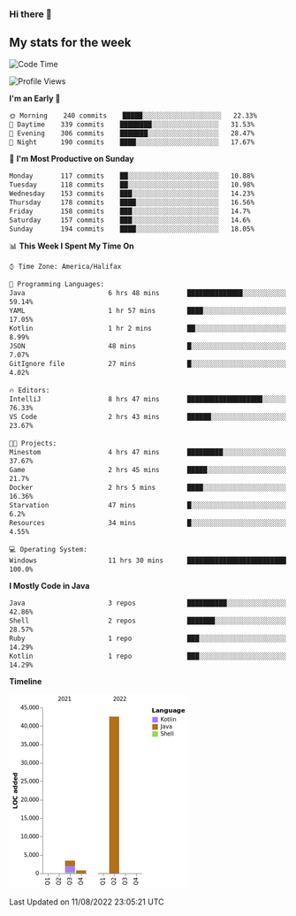 ### Hi there 👋

## My stats for the week
<!--START_SECTION:waka-->
![Code Time](http://img.shields.io/badge/Code%20Time-370%20hrs%205%20mins-blue)

![Profile Views](http://img.shields.io/badge/Profile%20Views-0-blue)

**I'm an Early 🐤** 

```text
🌞 Morning    240 commits    █████░░░░░░░░░░░░░░░░░░░░   22.33% 
🌆 Daytime    339 commits    ████████░░░░░░░░░░░░░░░░░   31.53% 
🌃 Evening    306 commits    ███████░░░░░░░░░░░░░░░░░░   28.47% 
🌙 Night      190 commits    ████░░░░░░░░░░░░░░░░░░░░░   17.67%

```
📅 **I'm Most Productive on Sunday** 

```text
Monday       117 commits    ██░░░░░░░░░░░░░░░░░░░░░░░   10.88% 
Tuesday      118 commits    ██░░░░░░░░░░░░░░░░░░░░░░░   10.98% 
Wednesday    153 commits    ███░░░░░░░░░░░░░░░░░░░░░░   14.23% 
Thursday     178 commits    ████░░░░░░░░░░░░░░░░░░░░░   16.56% 
Friday       158 commits    ███░░░░░░░░░░░░░░░░░░░░░░   14.7% 
Saturday     157 commits    ███░░░░░░░░░░░░░░░░░░░░░░   14.6% 
Sunday       194 commits    ████░░░░░░░░░░░░░░░░░░░░░   18.05%

```


📊 **This Week I Spent My Time On** 

```text
⌚︎ Time Zone: America/Halifax

💬 Programming Languages: 
Java                     6 hrs 48 mins       ██████████████░░░░░░░░░░░   59.14% 
YAML                     1 hr 57 mins        ████░░░░░░░░░░░░░░░░░░░░░   17.05% 
Kotlin                   1 hr 2 mins         ██░░░░░░░░░░░░░░░░░░░░░░░   8.99% 
JSON                     48 mins             █░░░░░░░░░░░░░░░░░░░░░░░░   7.07% 
GitIgnore file           27 mins             █░░░░░░░░░░░░░░░░░░░░░░░░   4.02%

🔥 Editors: 
IntelliJ                 8 hrs 47 mins       ███████████████████░░░░░░   76.33% 
VS Code                  2 hrs 43 mins       ██████░░░░░░░░░░░░░░░░░░░   23.67%

🐱‍💻 Projects: 
Minestom                 4 hrs 47 mins       █████████░░░░░░░░░░░░░░░░   37.67% 
Game                     2 hrs 45 mins       █████░░░░░░░░░░░░░░░░░░░░   21.7% 
Docker                   2 hrs 5 mins        ████░░░░░░░░░░░░░░░░░░░░░   16.36% 
Starvation               47 mins             █░░░░░░░░░░░░░░░░░░░░░░░░   6.2% 
Resources                34 mins             █░░░░░░░░░░░░░░░░░░░░░░░░   4.55%

💻 Operating System: 
Windows                  11 hrs 30 mins      █████████████████████████   100.0%

```

**I Mostly Code in Java** 

```text
Java                     3 repos             ██████████░░░░░░░░░░░░░░░   42.86% 
Shell                    2 repos             ███████░░░░░░░░░░░░░░░░░░   28.57% 
Ruby                     1 repo              ███░░░░░░░░░░░░░░░░░░░░░░   14.29% 
Kotlin                   1 repo              ███░░░░░░░░░░░░░░░░░░░░░░   14.29%

```


**Timeline**

![Chart not found](https://raw.githubusercontent.com/lyndseyy/lyndseyy/main/charts/bar_graph.png) 


 Last Updated on 11/08/2022 23:05:21 UTC
<!--END_SECTION:waka-->